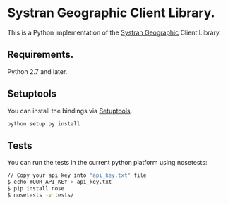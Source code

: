 # Systran Geographic Client Library.
This is a Python implementation of the [Systran Geographic](https://api-platform-stag.systran.net/reference/geographic) Client Library.

## Requirements.
Python 2.7 and later.

## Setuptools
You can install the bindings via [Setuptools](http://pypi.python.org/pypi/setuptools).

```sh
python setup.py install
```

## Tests

You can run the tests in the current python platform using nosetests:

```sh
// Copy your api key into "api_key.txt" file
$ echo YOUR_API_KEY > api_key.txt
$ pip install nose
$ nosetests -v tests/
```